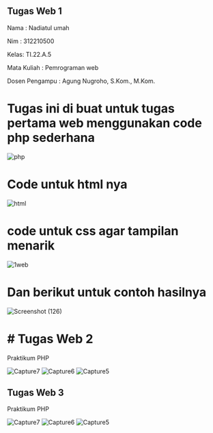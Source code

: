 ## Tugas Web 1

Nama : Nadiatul umah

Nim  : 312210500

Kelas: TI.22.A.5

Mata Kuliah    : Pemrograman web

Dosen Pengampu : Agung Nugroho, S.Kom., M.Kom.

# Tugas ini di buat untuk tugas pertama web menggunakan code php sederhana

![php](https://github.com/Nadiatulumah2/Lab2/assets/129835302/6209520d-8201-46e1-ad67-7aa0df470bfe)


# Code untuk html nya

![html](https://github.com/Nadiatulumah2/Lab2/assets/129835302/85eadaf6-09c5-40b1-809f-6cabc87d3227)


# code untuk css agar tampilan menarik

![1web](https://github.com/Nadiatulumah2/Lab2/assets/129835302/b0d20f5b-5d7c-4b52-bc45-e9a3395de413)


# Dan berikut untuk contoh hasilnya

![Screenshot (126)](https://github.com/Nadiatulumah2/Lab2/assets/129835302/251fb7e5-86b1-461f-b905-365a717044ff)


# # Tugas Web 2
Praktikum PHP 

![Capture7](https://github.com/Muhjat7/Lab4Web/assets/129918243/6e6e9548-c5f7-4847-a5fb-bddb164ae5a4)
![Capture6](https://github.com/Muhjat7/Lab4Web/assets/129918243/0c2ea32d-398b-4ffa-9d2d-ba1f658acfa9)
![Capture5](https://github.com/Muhjat7/Lab4Web/assets/129918243/02ef6b1c-1867-45b2-aff2-b8e4826f179b)


## Tugas Web 3
Praktikum PHP 

![Capture7](https://github.com/Muhjat7/Lab4Web/assets/129918243/6e6e9548-c5f7-4847-a5fb-bddb164ae5a4)
![Capture6](https://github.com/Muhjat7/Lab4Web/assets/129918243/0c2ea32d-398b-4ffa-9d2d-ba1f658acfa9)
![Capture5](https://github.com/Muhjat7/Lab4Web/assets/129918243/02ef6b1c-1867-45b2-aff2-b8e4826f179b)

